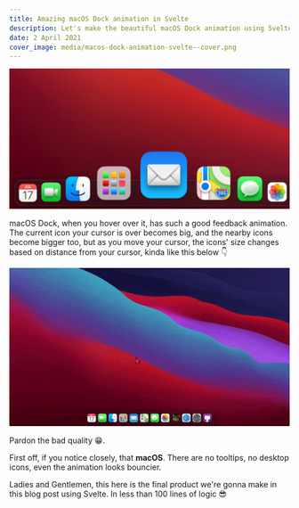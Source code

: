 ```yaml
---
title: Amazing macOS Dock animation in Svelte
description: Let's make the beautiful macOS Dock animation using Svelte
date: 2 April 2021
cover_image: media/macos-dock-animation-svelte--cover.png
---
```


![MacOS Big Sur dock when being animated](../../static/media/macos-dock-animation-svelte--cover.png)

macOS Dock, when you hover over it, has such a good feedback animation. The current icon your cursor is over becomes big, and the nearby icons become bigger too, but as you move your cursor, the icons' size changes based on distance from your cursor, kinda like this below 👇

![Dock animation preview as GIF](../../static/media/macos-dock-animation-svelte--aimation-preview.gif)

Pardon the bad quality 😁.

First off, if you notice closely, that **macOS**. There are no tooltips, no desktop icons, even the animation looks bouncier.

Ladies and Gentlemen, this here is the final product we're gonna make in this blog post using Svelte. In less than 100 lines of logic 😎
